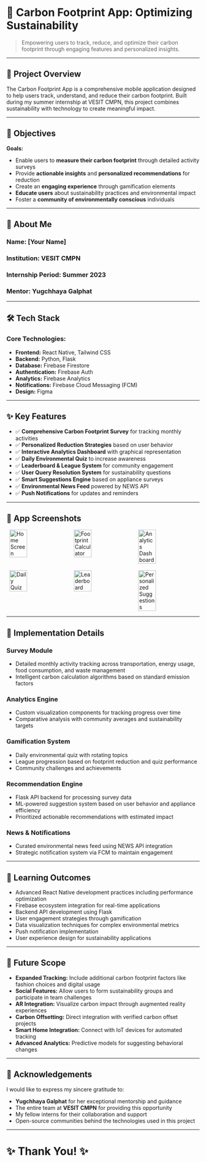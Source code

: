 # 🌱 Carbon Footprint App: Optimizing Sustainability

> Empowering users to track, reduce, and optimize their carbon footprint through engaging features and personalized insights.

---

## 📌 Project Overview

The Carbon Footprint App is a comprehensive mobile application designed to help users track, understand, and reduce their carbon footprint. Built during my summer internship at VESIT CMPN, this project combines sustainability with technology to create meaningful impact.

---

## 🎯 Objectives

**Goals:**  
- Enable users to **measure their carbon footprint** through detailed activity surveys
- Provide **actionable insights** and **personalized recommendations** for reduction
- Create an **engaging experience** through gamification elements
- **Educate users** about sustainability practices and environmental impact
- Foster a **community of environmentally conscious** individuals

---

## 👤 About Me

### Name: [Your Name]
### Institution: VESIT CMPN
### Internship Period: Summer 2023
### Mentor: Yugchhaya Galphat

---

## 🛠️ Tech Stack

### Core Technologies:

- **Frontend:** React Native, Tailwind CSS
- **Backend:** Python, Flask
- **Database:** Firebase Firestore
- **Authentication:** Firebase Auth
- **Analytics:** Firebase Analytics
- **Notifications:** Firebase Cloud Messaging (FCM)
- **Design:** Figma

---

## ✨ Key Features

- ✅ **Comprehensive Carbon Footprint Survey** for tracking monthly activities
- ✅ **Personalized Reduction Strategies** based on user behavior
- ✅ **Interactive Analytics Dashboard** with graphical representation
- ✅ **Daily Environmental Quiz** to increase awareness
- ✅ **Leaderboard & League System** for community engagement
- ✅ **User Query Resolution System** for sustainability questions
- ✅ **Smart Suggestions Engine** based on appliance surveys
- ✅ **Environmental News Feed** powered by NEWS API
- ✅ **Push Notifications** for updates and reminders

---

## 📱 App Screenshots

<div style="display: flex; justify-content: space-around;">
  <img src="./readme_assets/home-screen.jpg" alt="Home Screen" width="30%" />
  <img src="./readme_assets/footprint-calculator.jpg" alt="Footprint Calculator" width="30%" />
  <img src="./readme_assets/analytics-dashboard.jpg" alt="Analytics Dashboard" width="30%" />
</div>
<br />
<div style="display: flex; justify-content: space-around;">
  <img src="./readme_assets/daily-quiz.jpg" alt="Daily Quiz" width="30%" />
  <img src="./readme_assets/leaderboard.jpg" alt="Leaderboard" width="30%" />
  <img src="./readme_assets/suggestions.jpg" alt="Personalized Suggestions" width="30%" />
</div>

---

## 📝 Implementation Details

### Survey Module
- Detailed monthly activity tracking across transportation, energy usage, food consumption, and waste management
- Intelligent carbon calculation algorithms based on standard emission factors

### Analytics Engine
- Custom visualization components for tracking progress over time
- Comparative analysis with community averages and sustainability targets

### Gamification System
- Daily environmental quiz with rotating topics
- League progression based on footprint reduction and quiz performance
- Community challenges and achievements

### Recommendation Engine
- Flask API backend for processing survey data
- ML-powered suggestion system based on user behavior and appliance efficiency
- Prioritized actionable recommendations with estimated impact

### News & Notifications
- Curated environmental news feed using NEWS API integration
- Strategic notification system via FCM to maintain engagement

---

## 🧪 Learning Outcomes

- Advanced React Native development practices including performance optimization
- Firebase ecosystem integration for real-time applications
- Backend API development using Flask
- User engagement strategies through gamification
- Data visualization techniques for complex environmental metrics
- Push notification implementation
- User experience design for sustainability applications

---

## 🧬 Future Scope

- **Expanded Tracking:** Include additional carbon footprint factors like fashion choices and digital usage
- **Social Features:** Allow users to form sustainability groups and participate in team challenges
- **AR Integration:** Visualize carbon impact through augmented reality experiences
- **Carbon Offsetting:** Direct integration with verified carbon offset projects
- **Smart Home Integration:** Connect with IoT devices for automated tracking
- **Advanced Analytics:** Predictive models for suggesting behavioral changes

---

## 🙏 Acknowledgements

I would like to express my sincere gratitude to:

- **Yugchhaya Galphat** for her exceptional mentorship and guidance
- The entire team at **VESIT CMPN** for providing this opportunity
- My fellow interns for their collaboration and support
- Open-source communities behind the technologies used in this project

---

# ✨ Thank You! ✨
